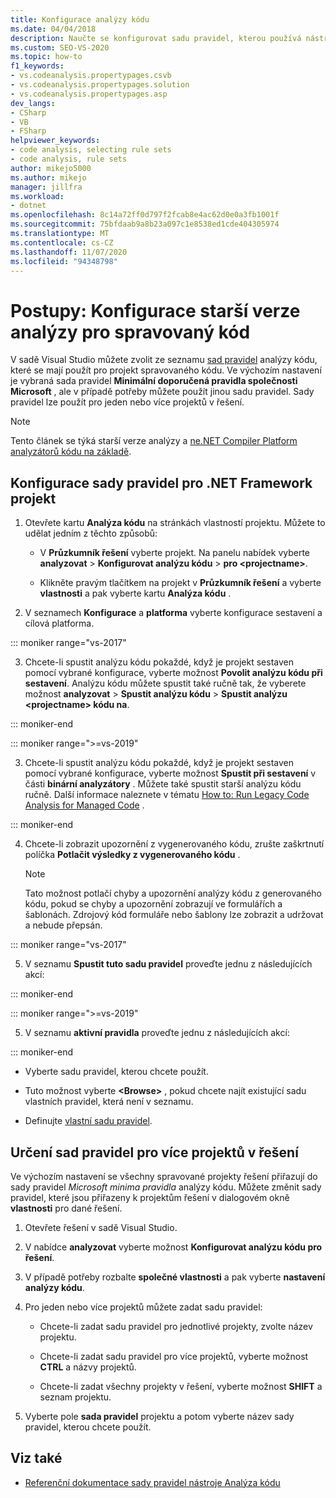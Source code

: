 ```yaml
---
title: Konfigurace analýzy kódu
ms.date: 04/04/2018
description: Naučte se konfigurovat sadu pravidel, kterou používá nástroj analýza kódu starší verze sady Visual Studio. Podívejte se, jak použít sadu pravidel na jeden nebo více projektů v řešení.
ms.custom: SEO-VS-2020
ms.topic: how-to
f1_keywords:
- vs.codeanalysis.propertypages.csvb
- vs.codeanalysis.propertypages.solution
- vs.codeanalysis.propertypages.asp
dev_langs:
- CSharp
- VB
- FSharp
helpviewer_keywords:
- code analysis, selecting rule sets
- code analysis, rule sets
author: mikejo5000
ms.author: mikejo
manager: jillfra
ms.workload:
- dotnet
ms.openlocfilehash: 8c14a72ff0d797f2fcab8e4ac62d0e0a3fb1001f
ms.sourcegitcommit: 75bfdaab9a8b23a097c1e8538ed1cde404305974
ms.translationtype: MT
ms.contentlocale: cs-CZ
ms.lasthandoff: 11/07/2020
ms.locfileid: "94348798"
---
```

# <a name="how-to-configure-legacy-analysis-for-managed-code"></a>Postupy: Konfigurace starší verze analýzy pro spravovaný kód

V sadě Visual Studio můžete zvolit ze seznamu [sad pravidel](../code-quality/rule-set-reference.md) analýzy kódu, které se mají použít pro projekt spravovaného kódu. Ve výchozím nastavení je vybraná sada pravidel **Minimální doporučená pravidla společnosti Microsoft** , ale v případě potřeby můžete použít jinou sadu pravidel. Sady pravidel lze použít pro jeden nebo více projektů v řešení.

> [!NOTE]
> Tento článek se týká starší verze analýzy a [ne.NET Compiler Platform analyzátorů kódu na základě](use-roslyn-analyzers.md).

## <a name="configure-a-rule-set-for-a-net-framework-project"></a>Konfigurace sady pravidel pro .NET Framework projekt

1. Otevřete kartu **Analýza kódu** na stránkách vlastností projektu. Můžete to udělat jedním z těchto způsobů:

   - V **Průzkumník řešení** vyberte projekt. Na panelu nabídek vyberte **analyzovat**  >  **Konfigurovat analýzu kódu**  >  **pro \<projectname>**.

   - Klikněte pravým tlačítkem na projekt v **Průzkumník řešení** a vyberte **vlastnosti** a pak vyberte kartu **Analýza kódu** .

2. V seznamech **Konfigurace** a **platforma** vyberte konfigurace sestavení a cílová platforma.

::: moniker range="vs-2017"

3. Chcete-li spustit analýzu kódu pokaždé, když je projekt sestaven pomocí vybrané konfigurace, vyberte možnost **Povolit analýzu kódu při sestavení**. Analýzu kódu můžete spustit také ručně tak, že vyberete možnost **analyzovat**  >  **Spustit analýzu kódu**  >  **Spustit analýzu \<projectname> kódu na**.

::: moniker-end

::: moniker range=">=vs-2019"

3. Chcete-li spustit analýzu kódu pokaždé, když je projekt sestaven pomocí vybrané konfigurace, vyberte možnost **Spustit při sestavení** v části **binární analyzátory** . Můžete také spustit starší analýzu kódu ručně. Další informace naleznete v tématu [How to: Run Legacy Code Analysis for Managed Code](how-to-run-legacy-code-analysis-manually-for-managed-code.md) .

::: moniker-end

4. Chcete-li zobrazit upozornění z vygenerovaného kódu, zrušte zaškrtnutí políčka **Potlačit výsledky z vygenerovaného kódu** .

    > [!NOTE]
    > Tato možnost potlačí chyby a upozornění analýzy kódu z generovaného kódu, pokud se chyby a upozornění zobrazují ve formulářích a šablonách. Zdrojový kód formuláře nebo šablony lze zobrazit a udržovat a nebude přepsán.

::: moniker range="vs-2017"

5. V seznamu **Spustit tuto sadu pravidel** proveďte jednu z následujících akcí:

::: moniker-end

::: moniker range=">=vs-2019"

5. V seznamu **aktivní pravidla** proveďte jednu z následujících akcí:

::: moniker-end

   - Vyberte sadu pravidel, kterou chcete použít.

   - Tuto možnost vyberte **\<Browse>** , pokud chcete najít existující sadu vlastních pravidel, která není v seznamu.

   - Definujte [vlastní sadu pravidel](../code-quality/how-to-create-a-custom-rule-set.md).

## <a name="specify-rule-sets-for-multiple-projects-in-a-solution"></a>Určení sad pravidel pro více projektů v řešení

Ve výchozím nastavení se všechny spravované projekty řešení přiřazují do sady pravidel *Microsoft minima pravidla* analýzy kódu. Můžete změnit sady pravidel, které jsou přiřazeny k projektům řešení v dialogovém okně **vlastnosti** pro dané řešení.

1. Otevřete řešení v sadě Visual Studio.

2. V nabídce **analyzovat** vyberte možnost **Konfigurovat analýzu kódu pro řešení**.

3. V případě potřeby rozbalte **společné vlastnosti** a pak vyberte **nastavení analýzy kódu**.

4. Pro jeden nebo více projektů můžete zadat sadu pravidel:

    - Chcete-li zadat sadu pravidel pro jednotlivé projekty, zvolte název projektu.

    - Chcete-li zadat sadu pravidel pro více projektů, vyberte možnost **CTRL** a názvy projektů.

    - Chcete-li zadat všechny projekty v řešení, vyberte možnost **SHIFT** a seznam projektu.

5. Vyberte pole **sada pravidel** projektu a potom vyberte název sady pravidel, kterou chcete použít.

## <a name="see-also"></a>Viz také

- [Referenční dokumentace sady pravidel nástroje Analýza kódu](../code-quality/rule-set-reference.md)
